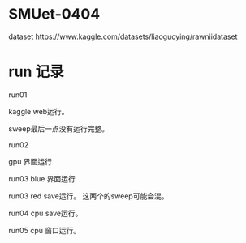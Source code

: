 # SMUet-0404

dataset https://www.kaggle.com/datasets/liaoguoying/rawniidataset

# run 记录

run01 

kaggle web运行。

sweep最后一点没有运行完整。

run02 

gpu 界面运行

run03 blue 界面运行

run03 red save运行。 这两个的sweep可能会混。

run04 cpu save运行。

run05 cpu 窗口运行。
